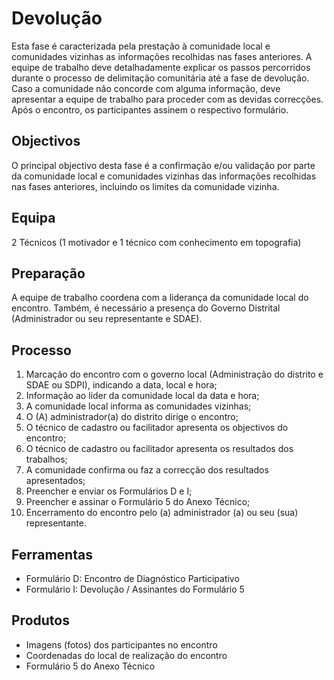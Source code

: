 # Devolução

Esta fase é caracterizada pela prestação à comunidade local e comunidades vizinhas as informações recolhidas nas fases anteriores. A equipe de trabalho deve detalhadamente explicar os passos percorridos durante o processo de delimitação comunitária até a fase de devolução. Caso a comunidade não concorde com alguma informação, deve apresentar a equipe de trabalho para proceder com as devidas correcções. Após o encontro, os participantes assinem o respectivo formulário.

## Objectivos

O principal objectivo desta fase é a confirmação e/ou validação por parte da comunidade local e comunidades vizinhas das informações recolhidas nas fases anteriores, incluindo os limites da comunidade vizinha.

## Equipa

2 Técnicos \(1 motivador e 1 técnico com conhecimento em topografia\)

## Preparação

A equipe de trabalho coordena com a liderança da comunidade local do encontro. Também, é necessário a presença do Governo Distrital \(Administrador ou seu representante e SDAE\).

## Processo

1. Marcação do encontro com o governo local \(Administração do distrito e SDAE ou SDPI\), indicando a data, local e hora;
2. Informação ao líder da comunidade local da data e hora;
3. A comunidade local informa as comunidades vizinhas;
4. O \(A\) administrador\(a\) do distrito dirige o encontro;
5. O técnico de cadastro ou facilitador apresenta os objectivos do encontro;
6. O técnico de cadastro ou facilitador apresenta os resultados dos trabalhos;
7. A comunidade confirma ou faz a correcção dos resultados apresentados;
8. Preencher e enviar os Formulários D e I;
9. Preencher e assinar o Formulário 5 do Anexo Técnico;
10. Encerramento do encontro pelo \(a\) administrador \(a\) ou seu \(sua\) representante.

## Ferramentas

* Formulário D: Encontro de Diagnóstico Participativo
* Formulário I: Devolução / Assinantes do Formulário 5

## Produtos

* Imagens \(fotos\) dos participantes no encontro
* Coordenadas do local de realização do encontro
* Formulário 5 do Anexo Técnico

